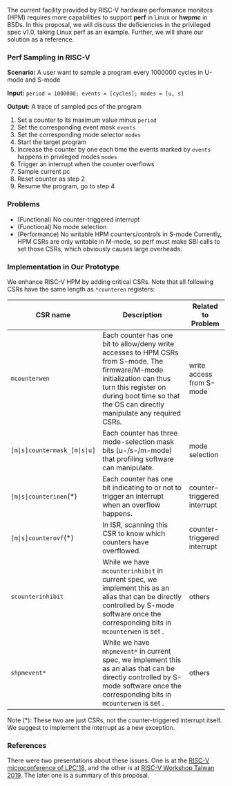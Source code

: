 The current facility provided by RISC-V hardware performance monitors (HPM) requires more capabilities to support **perf** in Linux or **hwpmc** in BSDs.  In this proposal, we will discuss the deficiencies in the privileged spec v1.0, taking Linux perf as an example.  Further, we will share our solution as a reference.

### Perf Sampling in RISC-V

**Scenario:** A user want to sample a program every 1000000 cycles in U-mode and S-mode

**Input:** `period = 1000000; events = [cycles]; modes = [u, s]`

**Output:** A trace of sampled pcs of the program

1. Set a counter to its maximum value minus `period`
2. Set the corresponding event mask `events`
3. Set the corresponding mode selector `modes`
4. Start the target program
5. Increase the counter by one each time the events marked by `events` happens in privileged modes `modes`
6. Trigger an interrupt when the counter overflows
7. Sample current pc
8. Reset counter as step 2
9. Resume the program, go to step 4

### Problems

* (Functional) No counter-triggered interrupt
* (Functional) No mode selection
* (Performance) No writable HPM counters/controls in S-mode
Currently, HPM CSRs are only writable in M-mode, so perf must make SBI calls to set those CSRs, which obviously causes large overheads. 

### Implementation in Our Prototype

We enhance RISC-V HPM by adding critical CSRs.  Note that all following CSRs have the same length as `*counteren` registers:

|CSR name|Description|Related to Problem|
|---|---|---|
|`mcounterwen`|Each counter has one bit to allow/deny write accesses to HPM CSRs from S-mode.  The firmware/M-mode initialization can thus turn this register on during boot time so that the OS can directly manipulate any required CSRs.|write access from S-mode|
|`[m\|s]countermask_[m\|s\|u]`|Each counter has three mode-selection mask bits (u-/s-/m-mode) that profiling software can manipulate.|mode selection|
|`[m\|s]counterinen`(\*)|Each counter has one bit indicating to or not to trigger an interrupt when an overflow happens.|counter-triggered interrupt|
|`[m\|s]counterovf`(\*)|In ISR, scanning this CSR to know which counters have overflowed.|counter-triggered interrupt|
|`scounterinhibit`|While we have `mcounterinhibit` in current spec, we implement this as an alias that can be directly controlled by S-mode software once the corresponding bits in `mcounterwen` is set .|others|
|`shpmevent*`|While we have `mhpmevent*` in current spec, we implement this as an alias that can be directly controlled by S-mode software once the corresponding bits in `mcounterwen` is set .|others|

Note (\*): These two are just CSRs, not the counter-triggered interrupt itself.  We suggest to implement the interrupt as a new exception.

### References

There were two presentations about these issues.  One is at the [RISC-V microconference of LPC'18](https://www.youtube.com/watch?v=4OKkHCg7El0&t=2h20m53s), and the other is at [RISC-V Workshop Taiwan 2019](https://www.youtube.com/watch?v=Onvlcl4e2IU).  The later one is a summary of this proposal.
